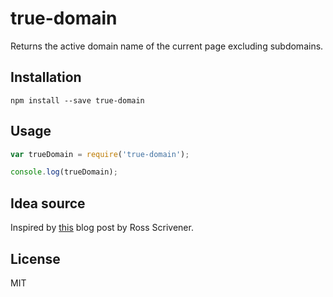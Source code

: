# true-domain

Returns the active domain name of the current page excluding subdomains.


## Installation

```
npm install --save true-domain
```


## Usage

```js
var trueDomain = require('true-domain');

console.log(trueDomain);
```


## Idea source

Inspired by [this][blog-post] blog post by Ross Scrivener.


## License

MIT


[blog-post]: http://rossscrivener.co.uk/blog/javascript-get-domain-exclude-subdomain
